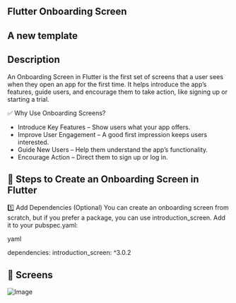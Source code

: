 ## Flutter Onboarding Screen

## A new template

## Description
An Onboarding Screen in Flutter is the first set of screens that a user sees when they open an app for the first time. It helps introduce the app’s features, guide users, and encourage them to take action, like signing up or starting a trial.

✅ Why Use Onboarding Screens?
* Introduce Key Features – Show users what your app offers.
* Improve User Engagement – A good first impression keeps users interested.
* Guide New Users – Help them understand the app’s functionality.
* Encourage Action – Direct them to sign up or log in.

## 📌 Steps to Create an Onboarding Screen in Flutter
1️⃣ Add Dependencies (Optional)
You can create an onboarding screen from scratch, but if you prefer a package, you can use introduction_screen. Add it to your pubspec.yaml:

yaml

dependencies:
  introduction_screen: ^3.0.2
## 📌 Screens
![Image](https://github.com/user-attachments/assets/9937b959-eee0-4438-8f66-8d1f21e18c9d)
  



